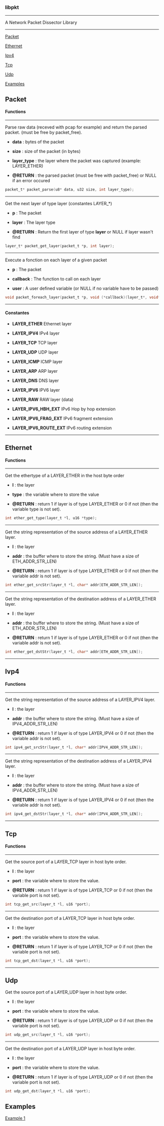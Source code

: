 ### libpkt
-------------------

A Network Packet Dissector Library

-------------------
[Packet](#packet-)

[Ethernet](#ethernet-)

[Ipv4](#ipv4-)

[Tcp](#tcp-)

[Udp](#udp-)

[Examples](#examples-)


## Packet <a id="packet"></a>
#### Functions

------------------------------------

Parse raw data (receved with pcap for example) and return the parsed
packet. (must be free by packet_free).

- **data**       : bytes of the packet

- **size**       : size of the packet (in bytes)

- **layer_type** : the layer where the packet was captured (example: LAYER_ETHER)

- **@RETURN**    : the parsed packet (must be free with packet_free) or NULL
	       	 if an error occured

```c
packet_t* packet_parse(u8* data, u32 size, int layer_type);
```

----------------------------------

Get the next layer of type layer (constantes LAYER_*)

- **p**       : The packet

- **layer**   : The layer type

- **@RETURN** : Return the first layer of type **layer** or NULL
	      if layer wasn't find

```c
layer_t* packet_get_layer(packet_t *p, int layer);
```

----------------------------------

Execute a fonction on each layer of a given packet

- **p**          : The packet

- **callback**   : The function to call on each layer

- **user**       : A user defined variable (or NULL if no variable have to be passed)

```c
void packet_foreach_layer(packet_t *p, void (*callback)(layer_t*, void* user), void* user);
```

----------------------------------

#### Constantes

- **LAYER_ETHER**              Ethernet layer

- **LAYER_IPV4**               IPv4 layer

- **LAYER_TCP**                TCP layer

- **LAYER_UDP**                UDP layer

- **LAYER_ICMP**               ICMP layer

- **LAYER_ARP**                ARP layer

- **LAYER_DNS**                DNS layer

- **LAYER_IPV6**               IPV6 layer

- **LAYER_RAW**                RAW layer (data)

- **LAYER_IPV6_HBH_EXT**       IPv6 Hop by hop extension

- **LAYER_IPV6_FRAG_EXT**      IPv6 fragment extension

- **LAYER_IPV6_ROUTE_EXT**     IPv6 routing extension

----------------------------

## Ethernet <a id="ethernet"></a>

#### Functions

----------------------------------------

Get the ethertype of a LAYER_ETHER in the host byte order

- **l**  : the layer

- **type** : the variable where to store the value

- **@RETURN** : return 1 if layer is of type LAYER_ETHER or 0 if not (then the variable type is not set). 

```c
int ether_get_type(layer_t *l, u16 *type);
```

-----------------------------------------

Get the string representation of the source address of a LAYER_ETHER layer. 

- **l**  : the layer

- **addr** : the buffer where to store the string. (Must have a size of ETH_ADDR_STR_LEN) 

- **@RETURN** : return 1 if layer is of type LAYER_ETHER or 0 if not (then the variable addr is not set). 

```c
int ether_get_srcStr(layer_t *l, char* addr[ETH_ADDR_STR_LEN]);
```

-----------------------------------------

Get the string representation of the destination address of a LAYER_ETHER layer. 

- **l**  : the layer

- **addr** : the buffer where to store the string. (Must have a size of ETH_ADDR_STR_LEN) 

- **@RETURN** : return 1 if layer is of type LAYER_ETHER or 0 if not (then the variable addr is not set). 

```c
int ether_get_dstStr(layer_t *l, char* addr[ETH_ADDR_STR_LEN]);
```

-----------------------------------------

## Ivp4 <a id="ipv4"></a>

#### Functions

--------------------------------------

Get the string representation of the source address of a LAYER_IPV4 layer. 

- **l**  : the layer

- **addr** : the buffer where to store the string. (Must have a size of IPV4_ADDR_STR_LEN) 

- **@RETURN** : return 1 if layer is of type LAYER_IPV4 or 0 if not (then the variable addr is not set). 

```c
int ipv4_get_srcStr(layer_t *l, char* addr[IPV4_ADDR_STR_LEN]);
```

---------------------------------------

Get the string representation of the destination address of a LAYER_IPV4 layer. 

- **l**  : the layer

- **addr** : the buffer where to store the string. (Must have a size of IPV4_ADDR_STR_LEN) 

- **@RETURN** : return 1 if layer is of type LAYER_IPV4 or 0 if not (then the variable addr is not set). 

```c
int ipv4_get_dstStr(layer_t *l, char* addr[IPV4_ADDR_STR_LEN]);
```

-------------------------------------

## Tcp <a id="tcp"></a>

#### Functions

---------------------------------------

Get the source port of a LAYER_TCP layer in host byte order. 

- **l**  : the layer

- **port** : the variable where to store the value.

- **@RETURN** : return 1 if layer is of type LAYER_TCP or 0 if not (then the variable port is not set). 

```c
int tcp_get_src(layer_t *l, u16 *port);
```

-----------------------------------------

Get the destination port of a LAYER_TCP layer in host byte order. 

- **l**  : the layer

- **port** : the variable where to store the value.

- **@RETURN** : return 1 if layer is of type LAYER_TCP or 0 if not (then the variable port is not set). 

```c
int tcp_get_dst(layer_t *l, u16 *port);
```

------------------------------------------

## Udp <a id="udp"></a>

Get the source port of a LAYER_UDP layer in host byte order. 

- **l**  : the layer

- **port** : the variable where to store the value.

- **@RETURN** : return 1 if layer is of type LAYER_UDP or 0 if not (then the variable port is not set). 

```c
int udp_get_src(layer_t *l, u16 *port);
```

----------------------------------------

Get the destination port of a LAYER_UDP layer in host byte order. 

- **l**  : the layer

- **port** : the variable where to store the value.

- **@RETURN** : return 1 if layer is of type LAYER_UDP or 0 if not (then the variable port is not set). 

```c
int udp_get_dst(layer_t *l, u16 *port);
```

## Examples <a id="examples"></a>

[Example 1](https://github.com/t00sh/libpkt/blob/master/test/main.c)